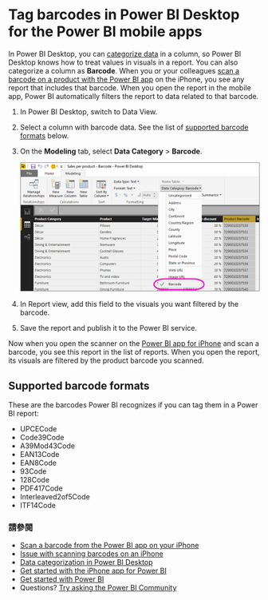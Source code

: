 <properties 
   pageTitle="Tag a barcode field in Power BI Desktop for the Power BI mobile apps"
   description="When you tag a barcode field in your model in Power BI Desktop, you can filter data for barcodes automatically in the Power BI app on your iPhone."
   services="powerbi" 
   documentationCenter="" 
   authors="maggiesMSFT" 
   manager="mblythe" 
   editor=""
   tags=""
   qualityFocus="no"
   qualityDate=""/>
 
<tags
   ms.service="powerbi"
   ms.devlang="NA"
   ms.topic="article"
   ms.tgt_pltfrm="NA"
   ms.workload="powerbi"
   ms.date="09/29/2016"
   ms.author="maggies"/>

# Tag barcodes in Power BI Desktop for the Power BI mobile apps

In Power BI Desktop, you can <bpt id="p1">[</bpt>categorize data<ept id="p1">](powerbi-desktop-data-categorization.md)</ept> in a column, so Power BI Desktop knows how to treat values in visuals in a report. You can also categorize a column as <bpt id="p1">**</bpt>Barcode<ept id="p1">**</ept>. When you or your colleagues <bpt id="p1">[</bpt>scan a barcode on a product with the Power BI app<ept id="p1">](powerbi-mobile-scan-barcode-for-report.md)</ept> on the iPhone, you see any report that includes that barcode. When you open the report in the mobile app, Power BI automatically filters the report to data related to that barcode.

1. In Power BI Desktop, switch to Data View.

2. Select a column with barcode data. See the list of <bpt id="p1">[</bpt>supported barcode formats<ept id="p1">](#supported-barcode-formats)</ept> below.

3. On the <bpt id="p1">**</bpt>Modeling<ept id="p1">**</ept> tab, select <bpt id="p2">**</bpt>Data Category<ept id="p2">**</ept><ph id="ph1"> &gt; </ph><bpt id="p3">**</bpt>Barcode<ept id="p3">**</ept>.

    ![](media/powerbi-desktop-mobile-barcodes/power-bi-desktop-barcode.png)

4. In Report view, add this field to the visuals you want filtered by the barcode.

5. Save the report and publish it to the Power BI service.

Now when you open the scanner on the <bpt id="p1">[</bpt>Power BI app for iPhone<ept id="p1">](powerbi-mobile-ipad-iphone-apps.md)</ept> and scan a barcode, you see this report in the list of reports. When you open the report, its visuals are filtered by the product barcode you scanned.

## Supported barcode formats
These are the barcodes Power BI recognizes if you can tag them in a Power BI report: 

- UPCECode 
- Code39Code  
- A39Mod43Code 
- EAN13Code 
- EAN8Code  
- 93Code  
- 128Code 
- PDF417Code 
- Interleaved2of5Code 
- ITF14Code 

### 請參閱  
- [Scan a barcode from the Power BI app on your iPhone](powerbi-mobile-scan-barcode-for-report.md)
- [Issue with scanning barcodes on an iPhone](powerbi-mobile-scan-barcode-for-report.md#issues-with-scanning-a-barcode)
- [Data categorization in Power BI Desktop](powerbi-desktop-data-categorization.md)  
- [Get started with the iPhone app for Power BI](powerbi-mobile-iphone-app-get-started.md)  
- [Get started with Power BI](powerbi-service-get-started.md)  
- Questions? [Try asking the Power BI Community](http://community.powerbi.com/)

